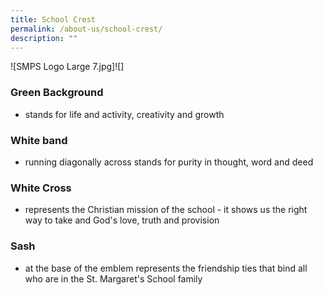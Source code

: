 ```yaml
---
title: School Crest
permalink: /about-us/school-crest/
description: ""
---
```

![SMPS Logo Large 7.jpg]![]


### Green Background

*   stands for life and activity, creativity and growth


### White band

*   running diagonally across stands for purity in thought, word and deed


### White Cross

*   represents the Christian mission of the school - it shows us the right way to take and God's love, truth and provision


### Sash

*   at the base of the emblem represents the friendship ties that bind all who are in the St. Margaret's School family